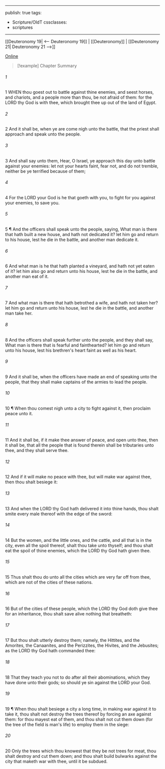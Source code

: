 

---
publish: true
tags:
  - Scripture/OldT
cssclasses:
  - scriptures
---
[[Deuteronomy 19| <-- Deuteronomy 19]] | [[Deuteronomy]] | [[Deuteronomy 21| Deuteronomy 21 -->]]

[Online](https://churchofjesuschrist.org/study/scriptures/ot/deut/20?lang=eng)

>[!example] Chapter Summary
>
###### 1
1 WHEN thou goest out to battle against thine enemies, and seest horses, and chariots, and a people more than thou, be not afraid of them: for the LORD thy God is with thee, which brought thee up out of the land of Egypt.
###### 2
2 And it shall be, when ye are come nigh unto the battle, that the priest shall approach and speak unto the people.
###### 3
3 And shall say unto them, Hear, O Israel, ye approach this day unto battle against your enemies: let not your hearts faint, fear not, and do not tremble, neither be ye terrified because of them;
###### 4
4 For the LORD your God is he that goeth with you, to fight for you against your enemies, to save you.
###### 5
5 ¶ And the officers shall speak unto the people, saying, What man is there that hath built a new house, and hath not dedicated it?  let him go and return to his house, lest he die in the battle, and another man dedicate it.
###### 6
6 And what man is he that hath planted a vineyard, and hath not yet eaten of it?  let him also go and return unto his house, lest he die in the battle, and another man eat of it.
###### 7
7 And what man is there that hath betrothed a wife, and hath not taken her?  let him go and return unto his house, lest he die in the battle, and another man take her.
###### 8
8 And the officers shall speak further unto the people, and they shall say, What man is there that is fearful and fainthearted?  let him go and return unto his house, lest his brethren's heart faint as well as his heart.
###### 9
9 And it shall be, when the officers have made an end of speaking unto the people, that they shall make captains of the armies to lead the people.
###### 10
10 ¶ When thou comest nigh unto a city to fight against it, then proclaim peace unto it.
###### 11
11 And it shall be, if it make thee answer of peace, and open unto thee, then it shall be, that all the people that is found therein shall be tributaries unto thee, and they shall serve thee.
###### 12
12 And if it will make no peace with thee, but will make war against thee, then thou shalt besiege it:
###### 13
13 And when the LORD thy God hath delivered it into thine hands, thou shalt smite every male thereof with the edge of the sword:
###### 14
14 But the women, and the little ones, and the cattle, and all that is in the city, even all the spoil thereof, shalt thou take unto thyself; and thou shalt eat the spoil of thine enemies, which the LORD thy God hath given thee.
###### 15
15 Thus shalt thou do unto all the cities which are very far off from thee, which are not of the cities of these nations.
###### 16
16 But of the cities of these people, which the LORD thy God doth give thee for an inheritance, thou shalt save alive nothing that breatheth:
###### 17
17 But thou shalt utterly destroy them; namely, the Hittites, and the Amorites, the Canaanites, and the Perizzites, the Hivites, and the Jebusites; as the LORD thy God hath commanded thee:
###### 18
18 That they teach you not to do after all their abominations, which they have done unto their gods; so should ye sin against the LORD your God.
###### 19
19 ¶ When thou shalt besiege a city a long time, in making war against it to take it, thou shalt not destroy the trees thereof by forcing an axe against them: for thou mayest eat of them, and thou shalt not cut them down (for the tree of the field is man's life) to employ them in the siege:
###### 20
20 Only the trees which thou knowest that they be not trees for meat, thou shalt destroy and cut them down; and thou shalt build bulwarks against the city that maketh war with thee, until it be subdued.



